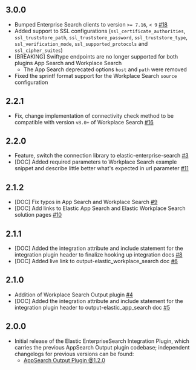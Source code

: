 ## 3.0.0
 - Bumped Enterprise Search clients to version `>= 7.16`, `< 9` [#18](https://github.com/logstash-plugins/logstash-integration-elastic_enterprise_search/pull/18)
 - Added support to SSL configurations (`ssl_certificate_authorities`, `ssl_truststore_path`, `ssl_truststore_password`, `ssl_truststore_type`, `ssl_verification_mode`, `ssl_supported_protocols` and `ssl_cipher_suites`)
 - [BREAKING] Swiftype endpoints are no longer supported for both plugins App Search and Workplace Search
   - The App Search deprecated options `host` and `path` were removed
 - Fixed the sprintf format support for the Workplace Search `source` configuration

## 2.2.1
 - Fix, change implementation of connectivity check method to be compatible with version `v8.0+` of Workplace Search [#16](https://github.com/logstash-plugins/logstash-integration-elastic_enterprise_search/pull/16) 

## 2.2.0
 - Feature, switch the connection library to elastic-enterprise-search [#3](https://github.com/logstash-plugins/logstash-integration-elastic_enterprise_search/pull/3)
 - [DOC] Added required parameters to Workplace Search example snippet and describe little better what's expected in url parameter [#11](https://github.com/logstash-plugins/logstash-integration-elastic_enterprise_search/pull/11)

## 2.1.2
 - [DOC] Fix typos in App Search and Workplace Search [#9](https://github.com/logstash-plugins/logstash-integration-elastic_enterprise_search/pull/9)
 - [DOC] Add links to Elastic App Search and Elastic Workplace Search solution pages [#10](https://github.com/logstash-plugins/logstash-integration-elastic_enterprise_search/pull/9) 

## 2.1.1
 - [DOC] Added the integration attribute and include statement for the integration plugin header to finalize hooking up integration docs [#8](https://github.com/logstash-plugins/logstash-integration-elastic_enterprise_search/pull/8)
 - [DOC] Added live link to output-elastic_workplace_search doc [#6](https://github.com/logstash-plugins/logstash-integration-elastic_enterprise_search/pull/6)

## 2.1.0
 - Addition of Workplace Search Output plugin [#4](https://github.com/logstash-plugins/logstash-integration-elastic_enterprise_search/pull/4)
 - [DOC] Added the integration attribute and include statement for the integration plugin header to output-elastic_app_search doc [#5](https://github.com/logstash-plugins/logstash-integration-elastic_enterprise_search/pull/5)


## 2.0.0
 - Initial release of the Elastic EnterpriseSearch Integration Plugin, which carries the
   previous AppSearch Output plugin codebase; 
   independent changelogs for previous versions can be found:
    - [AppSearch Output Plugin @1.2.0](https://github.com/logstash-plugins/logstash-output-elastic_app_search/blob/v1.2.0/CHANGELOG.md)

